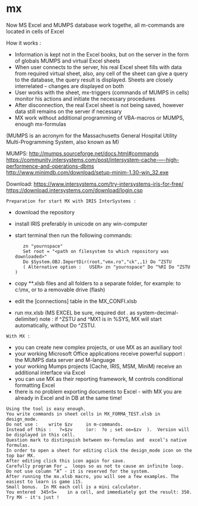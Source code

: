 # mx
Now MS Excel and MUMPS database work togethe, all m-commands are located in cells of Excel

How it works :
  - Information is kept not in the Excel books, but on the server in the form of globals MUMPS and virtual Excel sheets
  - When user connects to the server, his real Excel sheet fills with data from required virtual sheet, also, any cell of the sheet can give a query to the database, the query result is displayed. Sheets are closely interrelated – changes are displayed on both
  - User works with the sheet, mx-triggers (commands of MUMPS in cells) monitor his actions and initiate the necessary procedures
  - After disconnection, the real Excel sheet is not being saved, however data still remains on the server if necessary
  - MX work without additional programming of VBA-macros or MUMPS, enough mx-formulas
  
  (MUMPS is an acronym for the Massachusetts General Hospital Utility Multi-Programming System, also known as M)

  MUMPS:  http://mumps.sourceforge.net/docs.html#commands  
	https://community.intersystems.com/post/intersystem-cache-—-high-performence-and-operations-dbms  
	http://www.minimdb.com/download/setup-minim-1.30-win_32.exe
  
  Download: https://www.intersystems.com/try-intersystems-iris-for-free/
		https://download.intersystems.com/download/login.csp

	Preparation for start MX with IRIS InterSystems :
  -  download the repository
  -  install IRIS preferably in unicode on any win-computer
  -  start terminal then run the following commands:
  
			zn "yournspace"
			Set root = "<path on filesystem to which repository was downloaded>"
			Do $System.OBJ.ImportDir(root,"vmx.ro","ck",,1) Do ^ZSTU
			( Alternative option :   USER> zn "yournspace" Do ^%RI Do ^ZSTU  )
  -  copy **.xlsb files and all folders to a separate folder, for example: to c:\mx\, or to a removable drive (flash) 
  -  edit the [connections] table in the MX_CONFI.xlsb 
  -  run mx.xlsb (MS EXCEL be sure, required dot . as system-decimal-delimiter)
		note : if ^ZSTU and ^MX1 is in  %SYS, MX will start automatically, without Do ^ZSTU.

	With MX :
  
  -  you can create new complex projects, or use MX as an auxiliary tool 
  -  your working Microsoft Office applications receive powerful support : the MUMPS data server and M-language
  -  your working Mumps projects (Cache, IRIS, MSM, MiniM) receive an additional interface via Excel
  -  you can use MX as their reporting framework, M controls conditional formatting Excel
  -  there is no problem exporting documents to Excel - with MX you are already in Excel and in DB at the same time!
  
  
	Using the tool is easy enough.
	You write commands in sheet cells in MX_FORMA_TEST.xlsb in design_mode.
	Do not use :    write $zv     in m-commands.
	Instead of this :   ?=$zv     (or:  ?o ; set oo=$zv  ).  Version will be displayed in this cell.
	Question mark to distinguish between mx-formulas and  excel’s native formulas.
	In order to open a sheet for editing click the design_mode icon on the top bar MX.
	After editing click this icon again for save.
	Carefully program For …  loops so as not to cause an infinite loop.
	Do not use column “A” - it is reserved for the system.
	After running the mx.xlsb macro, you will see a few examples. The easiest to learn is game i15.
	Small bonus.  In MX each cell is a mini calculator.
	You entered  345+5=    in a cell, and immediately got the result: 350.
	Try MX - it's just !
